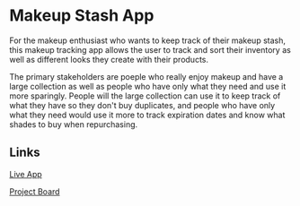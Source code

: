 # Makeup Stash App

For the makeup enthusiast who wants to keep track of their makeup stash, this makeup tracking app allows the user to track and sort their inventory as well as different looks they create with their products.

The primary stakeholders are poeple who really enjoy makeup and have a large collection as well as people who have only what they need and use it more sparingly. People will the large collection can use it to keep track of what they have so they don't buy duplicates, and people who have only what they need would use it more to track expiration dates and know what shades to buy when repurchasing. 

## Links

[Live App](https://repl.it/@KrystalNolasco/Makeup-Stash)

[Project Board](https://github.com/Krystalina96/Makeup-Tracking-App/projects/1)
